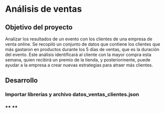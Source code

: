 # Análisis de ventas

## **Objetivo del proyecto**
Analizar los resultados de un evento con los clientes de una empresa de venta online. Se recopiló un conjunto de datos que contiene los clientes que más gastaron en productos durante los 5 días de ventas, que es la duración del evento. Este análisis identificará al cliente con la mayor compra esta semana, quien recibirá un premio de la tienda, y posteriormente, puede ayudar a la empresa a crear nuevas estrategias para atraer más clientes.

## Desarrollo
### **Importar librerías y archivo datos_ventas_clientes.json**

### ** **

